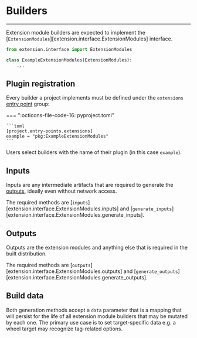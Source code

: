 # Builders

-----

Extension module builders are expected to implement the [`ExtensionModules`][extension.interface.ExtensionModules] interface.

```python
from extension.interface import ExtensionModules

class ExampleExtensionModules(ExtensionModules):
    ...
```

## Plugin registration

Every builder a project implements must be defined under the `extensions` [entry point](https://peps.python.org/pep-0621/#entry-points) group:

=== ":octicons-file-code-16: pyproject.toml"

    ```toml
    [project.entry-points.extensions]
    example = "pkg:ExampleExtensionModules"
    ```

Users select builders with the name of their plugin (in this case `example`).

## Inputs

Inputs are any intermediate artifacts that are required to generate the [outputs](#outputs), ideally even without network access.

The required methods are [`inputs`][extension.interface.ExtensionModules.inputs] and [`generate_inputs`][extension.interface.ExtensionModules.generate_inputs].

## Outputs

Outputs are the extension modules and anything else that is required in the built distribution.

The required methods are [`outputs`][extension.interface.ExtensionModules.outputs] and [`generate_outputs`][extension.interface.ExtensionModules.generate_outputs].

## Build data

Both generation methods accept a `data` parameter that is a mapping that will persist for the life of all extension module builders that may be mutated by each one. The primary use case is to set target-specific data e.g. a wheel target may recognize tag-related options.
